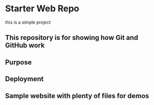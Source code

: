 # Starter Web Repo

this is a simple project

## This repository is for showing how Git and GitHub work

## Purpose

## Deployment

## Sample website with plenty of files for demos